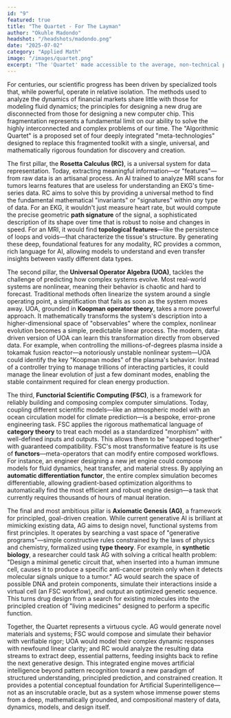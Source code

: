```yaml
---
id: "9"
featured: true
title: "The Quartet - For The Layman"
author: "Okuhle Madondo"
headshot: "/headshots/madondo.png"
date: "2025-07-02"
category: "Applied Math"
image: "/images/quartet.png"
excerpt: "The 'Quartet' made accessible to the average, non-technical person."
---
```


For centuries, our scientific progress has been driven by specialized tools that, while powerful, operate in relative isolation. The methods used to analyze the dynamics of financial markets share little with those for modeling fluid dynamics; the principles for designing a new drug are disconnected from those for designing a new computer chip. This fragmentation represents a fundamental limit on our ability to solve the highly interconnected and complex problems of our time. The "Algorithmic Quartet" is a proposed set of four deeply integrated "meta-technologies" designed to replace this fragmented toolkit with a single, universal, and mathematically rigorous foundation for discovery and creation.

The first pillar, the **Rosetta Calculus (RC)**, is a universal system for data representation. Today, extracting meaningful information—or "features"—from raw data is an artisanal process. An AI trained to analyze MRI scans for tumors learns features that are useless for understanding an EKG's time-series data. RC aims to solve this by providing a universal method to find the fundamental mathematical "invariants" or "signatures" within *any* type of data. For an EKG, it wouldn't just measure heart rate, but would compute the precise geometric **path signature** of the signal, a sophisticated description of its shape over time that is robust to noise and changes in speed. For an MRI, it would find **topological features**—like the persistence of loops and voids—that characterize the tissue's structure. By generating these deep, foundational features for any modality, RC provides a common, rich language for AI, allowing models to understand and even transfer insights between vastly different data types.

The second pillar, the **Universal Operator Algebra (UOA)**, tackles the challenge of predicting how complex systems evolve. Most real-world systems are nonlinear, meaning their behavior is chaotic and hard to forecast. Traditional methods often linearize the system around a single operating point, a simplification that fails as soon as the system moves away. UOA, grounded in **Koopman operator theory**, takes a more powerful approach. It mathematically transforms the system's description into a higher-dimensional space of "observables" where the complex, nonlinear evolution becomes a simple, predictable linear process. The modern, data-driven version of UOA can learn this transformation directly from observed data. For example, when controlling the millions-of-degrees plasma inside a tokamak fusion reactor—a notoriously unstable nonlinear system—UOA could identify the key "Koopman modes" of the plasma's behavior. Instead of a controller trying to manage trillions of interacting particles, it could manage the linear evolution of just a few dominant modes, enabling the stable containment required for clean energy production.

The third, **Functorial Scientific Computing (FSC)**, is a framework for reliably building and composing complex computer simulations. Today, coupling different scientific models—like an atmospheric model with an ocean circulation model for climate prediction—is a bespoke, error-prone engineering task. FSC applies the rigorous mathematical language of **category theory** to treat each model as a standardized "morphism" with well-defined inputs and outputs. This allows them to be "snapped together" with guaranteed compatibility. FSC's most transformative feature is its use of **functors**—meta-operators that can modify entire composed workflows. For instance, an engineer designing a new jet engine could compose models for fluid dynamics, heat transfer, and material stress. By applying an **automatic differentiation functor**, the entire complex simulation becomes differentiable, allowing gradient-based optimization algorithms to automatically find the most efficient and robust engine design—a task that currently requires thousands of hours of manual iteration.

The final and most ambitious pillar is **Axiomatic Genesis (AG)**, a framework for principled, goal-driven creation. While current generative AI is brilliant at mimicking existing data, AG aims to design novel, functional systems from first principles. It operates by searching a vast space of "generative programs"—simple constructive rules constrained by the laws of physics and chemistry, formalized using **type theory**. For example, in **synthetic biology**, a researcher could task AG with solving a critical health problem: "Design a minimal genetic circuit that, when inserted into a human immune cell, causes it to produce a specific anti-cancer protein only when it detects molecular signals unique to a tumor." AG would search the space of possible DNA and protein components, simulate their interactions inside a virtual cell (an FSC workflow), and output an optimized genetic sequence. This turns drug design from a search for existing molecules into the principled creation of "living medicines" designed to perform a specific function.

Together, the Quartet represents a virtuous cycle. AG would generate novel materials and systems; FSC would compose and simulate their behavior with verifiable rigor; UOA would model their complex dynamic responses with newfound linear clarity; and RC would analyze the resulting data streams to extract deep, essential patterns, feeding insights back to refine the next generative design. This integrated engine moves artificial intelligence beyond pattern recognition toward a new paradigm of structured understanding, principled prediction, and constrained creation. It provides a potential conceptual foundation for Artificial Superintelligence—not as an inscrutable oracle, but as a system whose immense power stems from a deep, mathematically grounded, and compositional mastery of data, dynamics, models, and design itself.